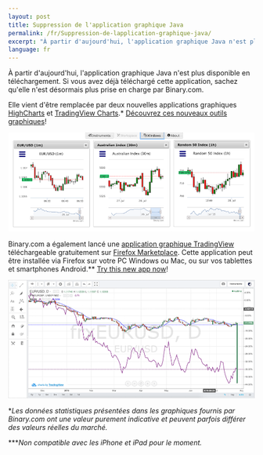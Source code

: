 ```yaml
---
layout: post
title: Suppression de l'application graphique Java
permalink: /fr/Suppression-de-lapplication-graphique-java/
excerpt: "À partir d'aujourd'hui, l'application graphique Java n'est plus disponible en téléchargement. Si vous avez déjà téléchargé cette application, sachez qu'elle n'est désormais plus prise en charge par...."
language: fr 
---
```


À partir d'aujourd'hui, l'application graphique Java n'est plus disponible en téléchargement. Si vous avez déjà téléchargé cette application, sachez qu'elle n'est désormais plus prise en charge par Binary.com.

Elle vient d'être remplacée par deux nouvelles applications graphiques [HighCharts](https://highcharts.binary.com/?l=FR&utm_source=blog&utm_medium=social&utm_content=FR&utm_campaign=whatsnew) et [TradingView Charts](https://tradingview.binary.com/?l=FR&utm_source=blog&utm_medium=social&utm_content=FR&utm_campaign=whatsnew).*
[Découvrez ces nouveaux outils graphiques](https://www.binary.com/charting/?l=FR&utm_source=blog&utm_medium=social&utm_content=FR&utm_campaign=whatsnew)!

![](/images/blog-image1-charts.png)

Binary.com a également lancé une [application graphique TradingView](https://marketplace.firefox.com/app/binary-ltd-tradingview-charts?src=search) téléchargeable gratuitement sur [Firefox Marketplace](https://marketplace.firefox.com/app/binary-ltd-tradingview-charts?src=search). Cette application peut être installée via Firefox sur votre PC Windows ou Mac, ou sur vos tablettes et smartphones Android.** [Try this new app now](https://marketplace.firefox.com/app/binary-ltd-tradingview-charts/?src=search)!

![](/images/blog-image-charts2.png)

**Les données statistiques présentées dans les graphiques fournis par Binary.com ont une valeur purement indicative et peuvent parfois différer des valeurs réelles du marché.*

****Non compatible avec les iPhone et iPad pour le moment.*
